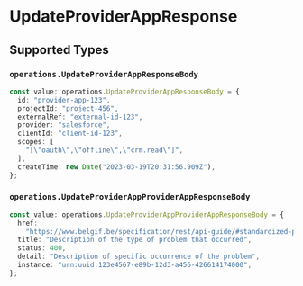 # UpdateProviderAppResponse


## Supported Types

### `operations.UpdateProviderAppResponseBody`

```typescript
const value: operations.UpdateProviderAppResponseBody = {
  id: "provider-app-123",
  projectId: "project-456",
  externalRef: "external-id-123",
  provider: "salesforce",
  clientId: "client-id-123",
  scopes: [
    "[\"oauth\",\"offline\",\"crm.read\"]",
  ],
  createTime: new Date("2023-03-19T20:31:56.909Z"),
};
```

### `operations.UpdateProviderAppProviderAppResponseBody`

```typescript
const value: operations.UpdateProviderAppProviderAppResponseBody = {
  href:
    "https://www.belgif.be/specification/rest/api-guide/#standardized-problem-types",
  title: "Description of the type of problem that occurred",
  status: 400,
  detail: "Description of specific occurrence of the problem",
  instance: "urn:uuid:123e4567-e89b-12d3-a456-426614174000",
};
```

